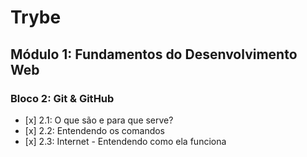<!DOCTYPE html>
<html lang="pt-br">
<head>
    <meta charset="UTF-8">
    <meta http-equiv="X-UA-Compatible" content="IE=edge">
    <meta name="viewport" content="width=device-width, initial-scale=1.0">
    <link rel="preconnect" href="https://fonts.googleapis.com">
    <link rel="preconnect" href="https://fonts.gstatic.com" crossorigin>
    <link href="https://fonts.googleapis.com/css2?family=Festive&display=swap" rel="stylesheet">
</head>
<body>
<h1>Trybe</h1>

<h2>Módulo 1: Fundamentos do Desenvolvimento Web </h2>

<h3> Bloco 2: Git & GitHub</h3>
  <ul>
    <li>[x] 2.1: O que são e para que serve?</li>
    <li>[x] 2.2: Entendendo os comandos</li>
    <li>[x] 2.3: Internet - Entendendo como ela funciona</li>
  </ul>

</body>
</html>


